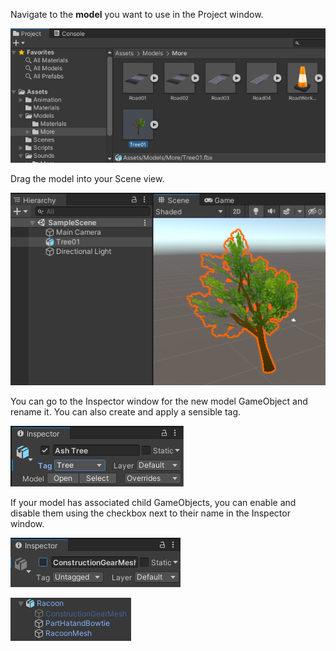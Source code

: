 Navigate to the **model** you want to use in the Project window. 

![The Project window with the Tree01 model highlighted from the project Assets.](images/tree-asset.png)

Drag the model into your Scene view. 

![The Scene view with the Tree01 model added.](images/tree-model.png)

You can go to the Inspector window for the new model GameObject and rename it. You can also create and apply a sensible tag. 

![The Inspector window for the new model GameObject. The model has been renamed 'Ash Tree' and the tag has been updated to show 'Tree'.](images/tree-tag.png)

If your model has associated child GameObjects, you can enable and disable them using the checkbox next to their name in the Inspector window.

![The Raccoon child GameObject 'ConstructionGearMesh' in the Inspector window with the checkbox unchecked (disabled).](images/construction-disabled.png)

![The Raccoon GameObject and child GameObjects in the Hierarchy window with the 'ConstructionGearMesh' child GameObject greyed out (disabled).](images/hierarchy-disabled.png)
